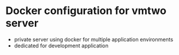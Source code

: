 # Docker configuration for vmtwo server
- private server using docker for multiple application environments
- dedicated for development application
